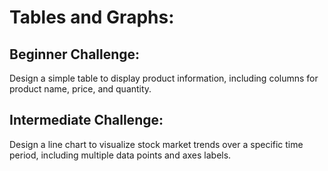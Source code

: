 # Tables and Graphs:
## Beginner Challenge: 
Design a simple table to display product information, including columns for product name, price, and quantity.
## Intermediate Challenge: 
Design a line chart to visualize stock market trends over a specific time period, including multiple data points and axes labels.